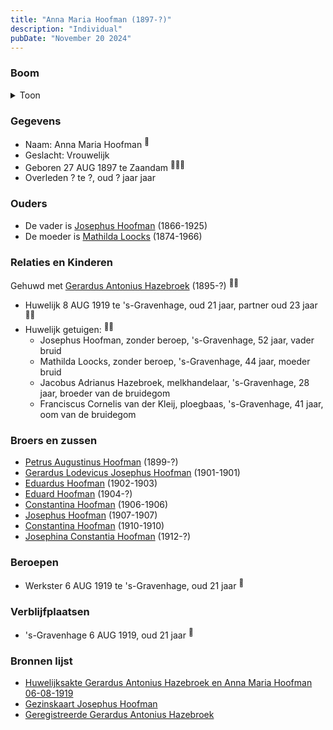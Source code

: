 ```yaml
---
title: "Anna Maria Hoofman (1897-?)"
description: "Individual"
pubDate: "November 20 2024"
---
```


### Boom
<details><summary>Toon</summary>

![test](https://www.plantuml.com/plantuml/svg/ZPDDRzf048Rl-oj6oI4d98njm0YHG0IqKVCXDUcX5pIs9tZbzIxQMOf8n7_lEfWIHMdBRJKxi_FC-yvUiKFhrfKIN4gzGeiLf9YLIslMEhysobXm5ZNxAz9E538doAJD5EtFLAtS5YggKhAy3x4ZIyPjLoJUlPefP8PN0G0JOtEoZuNCIatCms65Kez648gT41VmyDQAnRxYxCOmhOermnTZdYlKPu0CNzljTYS6E9-6itWsyU--FajI-Gw6WnJJxI8rpYaQZA0JmVXf3a6_suMvHLnltgLokLPgWJfVPDOmfyRpr3KTk7cwWo3nBIwuvSj-aIvmIHwmeRf5LqYL8tmp9Ylv01KaaOUQJQRXDFmNL0pVfmyUgXVviRGZBPdf1B1-0-Q7-GlOSB2XF9TwMQSdS7V_mxT9kc-0CwzQDu9p9PU5sv9IPkCXTw9HizLgCaGpoJ7GLFg0l-gqGt5eDzOQuHQjn8_--2puO-q9alGQdv8U_4G_ELR_r-CIBkkTQLZcPD7cVbF6sXajwvN15qgjeV885PsoD640zzUFDSp71JWHwHCp-llvaY0vUX5_waMjt47wM3JKnu2u8ftxB_iR)
</details>

### Gegevens
- Naam: Anna Maria Hoofman <sup><a href="../s00344/" style="text-decoration:none" title="Huwelijksakte Gerardus Antonius Hazebroek en Anna Maria Hoofman 06-08-1919">:link:</a></sup>
- Geslacht: Vrouwelijk
- Geboren 27 AUG 1897 te Zaandam <sup><a href="../s00344/" style="text-decoration:none" title="Huwelijksakte Gerardus Antonius Hazebroek en Anna Maria Hoofman 06-08-1919">:link:</a><a href="../s00350/" style="text-decoration:none" title="Gezinskaart Josephus Hoofman">:link:</a><a href="../s00354/" style="text-decoration:none" title="Geregistreerde Gerardus Antonius Hazebroek">:link:</a></sup>
- Overleden ? te ?, oud ? jaar jaar 

### Ouders
- De vader is [Josephus Hoofman](../i00025/) (1866-1925)
- De moeder is [Mathilda Loocks](../i00194/) (1874-1966)

### Relaties en Kinderen

Gehuwd met [Gerardus Antonius Hazebroek](../i00204/) (1895-?) <sup><a href="../s00344/" style="text-decoration:none" title="Huwelijksakte Gerardus Antonius Hazebroek en Anna Maria Hoofman 06-08-1919">:link:</a><a href="../s00350/" style="text-decoration:none" title="Gezinskaart Josephus Hoofman">:link:</a></sup>
- Huwelijk 8 AUG 1919 te 's-Gravenhage, oud 21 jaar, partner oud 23 jaar <sup><a href="../s00344/" style="text-decoration:none" title="Huwelijksakte Gerardus Antonius Hazebroek en Anna Maria Hoofman 06-08-1919">:link:</a><a href="../s00350/" style="text-decoration:none" title="Gezinskaart Josephus Hoofman">:link:</a></sup>
- Huwelijk getuigen:  <sup><a href="../s00344/" style="text-decoration:none" title="Huwelijksakte Gerardus Antonius Hazebroek en Anna Maria Hoofman 06-08-1919">:link:</a><a href="../s00350/" style="text-decoration:none" title="Gezinskaart Josephus Hoofman">:link:</a></sup>
  - Josephus Hoofman, zonder beroep, \'s-Gravenhage, 52 jaar, vader bruid
  - Mathilda Loocks, zonder beroep, \'s-Gravenhage, 44 jaar, moeder bruid
  - Jacobus Adrianus Hazebroek, melkhandelaar, \'s-Gravenhage, 28 jaar, broeder van de bruidegom
  - Franciscus Cornelis van der Kleij, ploegbaas, \'s-Gravenhage, 41 jaar, oom van de bruidegom

### Broers en zussen
- [Petrus Augustinus Hoofman](../i00195/) (1899-?)
- [Gerardus Lodevicus Josephus Hoofman](../i00196/) (1901-1901)
- [Eduardus Hoofman](../i00197/) (1902-1903)
- [Eduard Hoofman](../i00198/) (1904-?)
- [Constantina Hoofman](../i00199/) (1906-1906)
- [Josephus Hoofman](../i00200/) (1907-1907)
- [Constantina Hoofman](../i00201/) (1910-1910)
- [Josephina Constantia Hoofman](../i00202/) (1912-?)

### Beroepen
- Werkster 6 AUG 1919 te 's-Gravenhage, oud 21 jaar <sup><a href="../s00344/" style="text-decoration:none" title="Huwelijksakte Gerardus Antonius Hazebroek en Anna Maria Hoofman 06-08-1919">:link:</a></sup>

### Verblijfplaatsen
- 's-Gravenhage  6 AUG 1919, oud 21 jaar  <sup><a href="../s00344/" style="text-decoration:none" title="Huwelijksakte Gerardus Antonius Hazebroek en Anna Maria Hoofman 06-08-1919">:link:</a></sup>

### Bronnen lijst
- [Huwelijksakte Gerardus Antonius Hazebroek en Anna Maria Hoofman 06-08-1919](../s00344/)
- [Gezinskaart Josephus Hoofman](../s00350/)
- [Geregistreerde Gerardus Antonius Hazebroek](../s00354/)